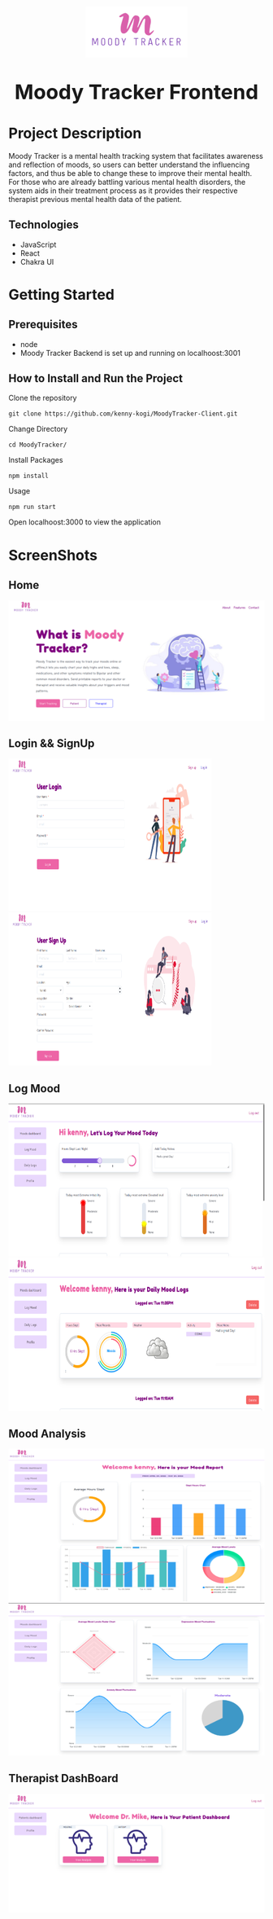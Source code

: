 <p align="center">
<img src="./src/assets/logo.png" width="200" height="100"/>
</p>
<p align="center" style="font-size:40px;font-weight:bold;"> 
Moody Tracker Frontend
</p>

# Project Description

Moody Tracker is a mental health tracking system that facilitates awareness and reflection of moods, so users can better
understand the influencing factors, and thus be able to change these to improve their mental health. For those who are already battling various mental health disorders, the system aids in their treatment process as it provides their respective therapist previous mental health data of the patient.

## Technologies

- JavaScript
- React
- Chakra UI

# Getting Started

## Prerequisites

- node
- Moody Tracker Backend is set up and running on localhoost:3001

## How to Install and Run the Project

Clone the repository

```
git clone https://github.com/kenny-kogi/MoodyTracker-Client.git
```

Change Directory

```
cd MoodyTracker/
```

Install Packages

```
npm install
```

Usage

```
npm run start
```

Open localhoost:3000 to view the application

# ScreenShots

## Home

<img src="./src/assets/home.png" />

## Login && SignUp

<img src="./src/assets/login.png" width="400" height="300"/>
<img src="./src/assets/signupc.png" width="400" height="300"/>

## Log Mood

<img src="./src/assets/logmood.png" width="550" height="300"/>
<img src="./src/assets/loggedmood.png" width="550" height="300"/>

## Mood Analysis

<img src="./src/assets/moodanalysis.png" width="550" height="300"/>
<img src="./src/assets/analysismood.png" width="550" height="300"/>

## Therapist DashBoard

<img src="./src/assets/therapistdash.png"/>
